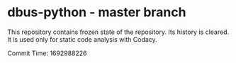 # dbus-python - master branch

This repository contains frozen state of the repository.
Its history is cleared. It is used only for static code
analysis with Codacy.

Commit Time: 1692988226